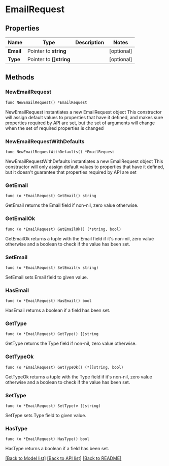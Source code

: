 # EmailRequest

## Properties

Name | Type | Description | Notes
------------ | ------------- | ------------- | -------------
**Email** | Pointer to **string** |  | [optional] 
**Type** | Pointer to **[]string** |  | [optional] 

## Methods

### NewEmailRequest

`func NewEmailRequest() *EmailRequest`

NewEmailRequest instantiates a new EmailRequest object
This constructor will assign default values to properties that have it defined,
and makes sure properties required by API are set, but the set of arguments
will change when the set of required properties is changed

### NewEmailRequestWithDefaults

`func NewEmailRequestWithDefaults() *EmailRequest`

NewEmailRequestWithDefaults instantiates a new EmailRequest object
This constructor will only assign default values to properties that have it defined,
but it doesn't guarantee that properties required by API are set

### GetEmail

`func (o *EmailRequest) GetEmail() string`

GetEmail returns the Email field if non-nil, zero value otherwise.

### GetEmailOk

`func (o *EmailRequest) GetEmailOk() (*string, bool)`

GetEmailOk returns a tuple with the Email field if it's non-nil, zero value otherwise
and a boolean to check if the value has been set.

### SetEmail

`func (o *EmailRequest) SetEmail(v string)`

SetEmail sets Email field to given value.

### HasEmail

`func (o *EmailRequest) HasEmail() bool`

HasEmail returns a boolean if a field has been set.

### GetType

`func (o *EmailRequest) GetType() []string`

GetType returns the Type field if non-nil, zero value otherwise.

### GetTypeOk

`func (o *EmailRequest) GetTypeOk() (*[]string, bool)`

GetTypeOk returns a tuple with the Type field if it's non-nil, zero value otherwise
and a boolean to check if the value has been set.

### SetType

`func (o *EmailRequest) SetType(v []string)`

SetType sets Type field to given value.

### HasType

`func (o *EmailRequest) HasType() bool`

HasType returns a boolean if a field has been set.


[[Back to Model list]](../README.md#documentation-for-models) [[Back to API list]](../README.md#documentation-for-api-endpoints) [[Back to README]](../README.md)


